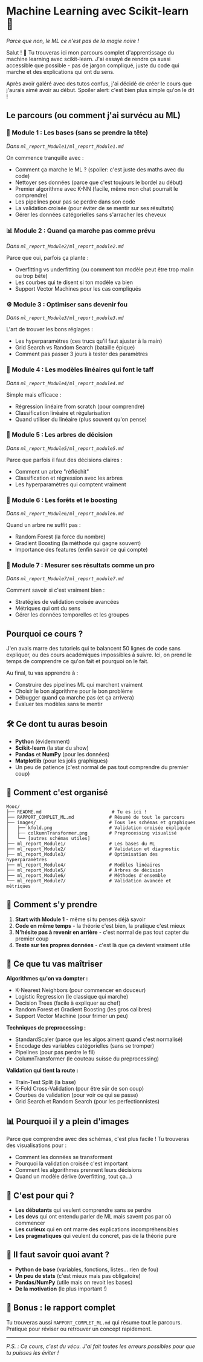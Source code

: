 # Machine Learning avec Scikit-learn 🧠

*Parce que non, le ML ce n'est pas de la magie noire !*

Salut ! 👋 Tu trouveras ici mon parcours complet d'apprentissage du machine learning avec scikit-learn. J'ai essayé de rendre ça aussi accessible que possible - pas de jargon compliqué, juste du code qui marche et des explications qui ont du sens.

Après avoir galéré avec des tutos confus, j'ai décidé de créer le cours que j'aurais aimé avoir au début. Spoiler alert: c'est bien plus simple qu'on le dit !

## Le parcours (ou comment j'ai survécu au ML)

### 🚀 Module 1 : Les bases (sans se prendre la tête)
*Dans `ml_report_Module1/ml_report_Module1.md`*

On commence tranquille avec :
- Comment ça marche le ML ? (spoiler: c'est juste des maths avec du code)
- Nettoyer ses données (parce que c'est toujours le bordel au début)
- Premier algorithme avec K-NN (facile, même mon chat pourrait le comprendre)
- Les pipelines pour pas se perdre dans son code
- La validation croisée (pour éviter de se mentir sur ses résultats)
- Gérer les données catégorielles sans s'arracher les cheveux

### 📊 Module 2 : Quand ça marche pas comme prévu
*Dans `ml_report_Module2/ml_report_module2.md`*

Parce que oui, parfois ça plante :
- Overfitting vs underfitting (ou comment ton modèle peut être trop malin ou trop bête)
- Les courbes qui te disent si ton modèle va bien
- Support Vector Machines pour les cas compliqués

### ⚙️ Module 3 : Optimiser sans devenir fou
*Dans `ml_report_Module3/ml_report_module3.md`*

L'art de trouver les bons réglages :
- Les hyperparamètres (ces trucs qu'il faut ajuster à la main)
- Grid Search vs Random Search (bataille épique)
- Comment pas passer 3 jours à tester des paramètres

### 📐 Module 4 : Les modèles linéaires qui font le taff
*Dans `ml_report_Module4/ml_report_module4.md`*

Simple mais efficace :
- Régression linéaire from scratch (pour comprendre)
- Classification linéaire et régularisation
- Quand utiliser du linéaire (plus souvent qu'on pense)

### 🌳 Module 5 : Les arbres de décision
*Dans `ml_report_Module5/ml_report_module5.md`*

Parce que parfois il faut des décisions claires :
- Comment un arbre "réfléchit"
- Classification et régression avec les arbres
- Les hyperparamètres qui comptent vraiment

### 🌲 Module 6 : Les forêts et le boosting
*Dans `ml_report_Module6/ml_report_module6.md`*

Quand un arbre ne suffit pas :
- Random Forest (la force du nombre)
- Gradient Boosting (la méthode qui gagne souvent)
- Importance des features (enfin savoir ce qui compte)

### 🎯 Module 7 : Mesurer ses résultats comme un pro
*Dans `ml_report_Module7/ml_report_module7.md`*

Comment savoir si c'est vraiment bien :
- Stratégies de validation croisée avancées
- Métriques qui ont du sens
- Gérer les données temporelles et les groupes

## Pourquoi ce cours ?

J'en avais marre des tutoriels qui te balancent 50 lignes de code sans expliquer, ou des cours académiques impossibles à suivre. Ici, on prend le temps de comprendre ce qu'on fait et pourquoi on le fait.

Au final, tu vas apprendre à :
- Construire des pipelines ML qui marchent vraiment
- Choisir le bon algorithme pour le bon problème
- Débugger quand ça marche pas (et ça arrivera)
- Évaluer tes modèles sans te mentir

## 🛠️ Ce dont tu auras besoin

- **Python** (évidemment)
- **Scikit-learn** (la star du show)
- **Pandas** et **NumPy** (pour les données)
- **Matplotlib** (pour les jolis graphiques)
- Un peu de patience (c'est normal de pas tout comprendre du premier coup)

## 📁 Comment c'est organisé

```
Mooc/
├── README.md                          # Tu es ici !
├── RAPPORT_COMPLET_ML.md             # Résumé de tout le parcours
├── images/                           # Tous les schémas et graphiques
│   ├── kfold.png                     # Validation croisée expliquée
│   ├── colkumnTransformer.png        # Preprocessing visualisé
│   └── [autres schémas utiles]      
├── ml_report_Module1/                # Les bases du ML
├── ml_report_Module2/                # Validation et diagnostic
├── ml_report_Module3/                # Optimisation des hyperparamètres
├── ml_report_Module4/                # Modèles linéaires
├── ml_report_Module5/                # Arbres de décision
├── ml_report_Module6/                # Méthodes d'ensemble
└── ml_report_Module7/                # Validation avancée et métriques
```

## 🚀 Comment s'y prendre

1. **Start with Module 1** - même si tu penses déjà savoir
2. **Code en même temps** - la théorie c'est bien, la pratique c'est mieux
3. **N'hésite pas à revenir en arrière** - c'est normal de pas tout capter du premier coup
4. **Teste sur tes propres données** - c'est là que ça devient vraiment utile

## 🧰 Ce que tu vas maîtriser

**Algorithmes qu'on va dompter :**
- K-Nearest Neighbors (pour commencer en douceur)
- Logistic Regression (le classique qui marche)
- Decision Trees (facile à expliquer au chef)
- Random Forest et Gradient Boosting (les gros calibres)
- Support Vector Machine (pour frimer un peu)

**Techniques de preprocessing :**
- StandardScaler (parce que les algos aiment quand c'est normalisé)
- Encodage des variables catégorielles (sans se tromper)
- Pipelines (pour pas perdre le fil)
- ColumnTransformer (le couteau suisse du preprocessing)

**Validation qui tient la route :**
- Train-Test Split (la base)
- K-Fold Cross-Validation (pour être sûr de son coup)
- Courbes de validation (pour voir ce qui se passe)
- Grid Search et Random Search (pour les perfectionnistes)

## 📊 Pourquoi il y a plein d'images

Parce que comprendre avec des schémas, c'est plus facile ! Tu trouveras des visualisations pour :
- Comment les données se transforment
- Pourquoi la validation croisée c'est important  
- Comment les algorithmes prennent leurs décisions
- Quand un modèle dérive (overfitting, tout ça...)

## 🎯 C'est pour qui ?

- **Les débutants** qui veulent comprendre sans se perdre
- **Les devs** qui ont entendu parler de ML mais savent pas par où commencer
- **Les curieux** qui en ont marre des explications incompréhensibles
- **Les pragmatiques** qui veulent du concret, pas de la théorie pure

## 📝 Il faut savoir quoi avant ?

- **Python de base** (variables, fonctions, listes... rien de fou)
- **Un peu de stats** (c'est mieux mais pas obligatoire)
- **Pandas/NumPy** (utile mais on revoit les bases)
- **De la motivation** (le plus important !)

## 🎉 Bonus : le rapport complet

Tu trouveras aussi `RAPPORT_COMPLET_ML.md` qui résume tout le parcours. Pratique pour réviser ou retrouver un concept rapidement.

---

*P.S. : Ce cours, c'est du vécu. J'ai fait toutes les erreurs possibles pour que tu puisses les éviter !* 